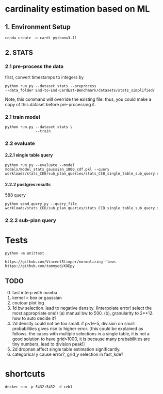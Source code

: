 # cardinality estimation based on ML

## 1. Environment Setup

```
conda create -n cardi python=3.11
```

## 2. STATS

### 2.1 pre-process the data

first, convert timestamps to integers by

```
python run.py --dataset stats --preprocess
--data_folder End-to-End-CardEst-Benchmark/datasets/stats_simplified/
```

Note, this command will override the existing file. thus, you could make a copy of this dataset before pre-processing it.

### 2.1 train model

```
python run.py --dataset stats \
              --train
```

### 2.2 evaluate

#### 2.2.1 single table query

```
python run.py --evaluate --model models/model_stats_gaussian_1000_cdf.pkl --query workloads/stats_CEB/sub_plan_queries/stats_CEB_single_table_sub_query.sql
```

#### 2.2.2 postgres results
588 query
```
python send_query.py --query_file workloads/stats_CEB/sub_plan_queries/stats_CEB_single_table_sub_query.sql
``` 

### 2.2.2 sub-plan query

# Tests

```
python -m unittest
```

```
https://github.com/VincentStimper/normalizing-flows
https://github.com/tommyod/KDEpy
```

## TODO

0. fast interp with numba
1. kernel = box or gaussian
2. coutour plot log
3. 1d bw selection. lead to negative density. (Interpolate error! select the most appropriate one!) (a) manual bw to 500. (b), granularity to 2\*\*12. how to auto decide it?
4. 2d density could not be too small. if p<1e-5, division on small probabilities gives rise to higher error. [this could be explained as follows. the cases with multiple selections in a single table, it is not a good solution to have grid>1000, it is because many prababilities are tiny numbers, lead to division peak!]
5. 2d dropnan affect single table estimation significantly.
6. categorical y cause error?, grid_y selection in fast_kde?

# shortcuts

```
docker run -p 5432:5432 -d ceb1
```
